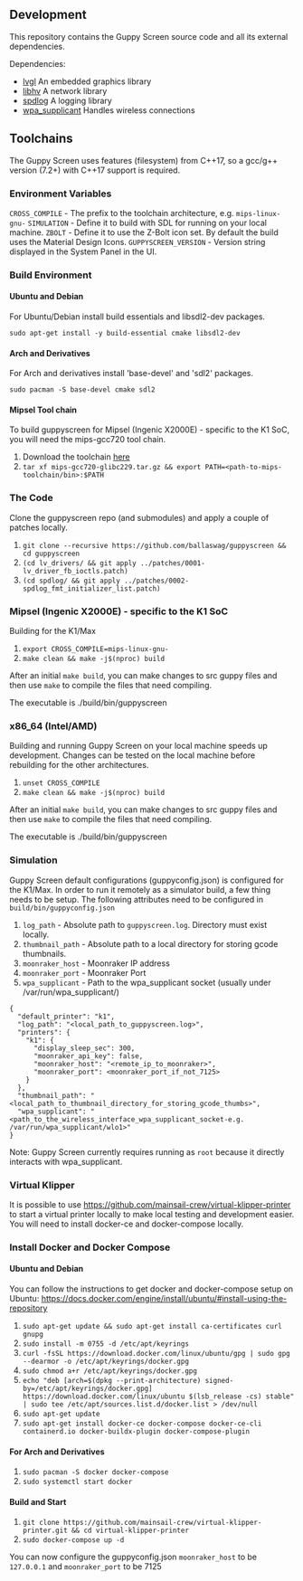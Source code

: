 ## Development

This repository contains the Guppy Screen source code and all its external dependencies.

Dependencies:
 - [lvgl](https://github.com/lvgl/lvgl)
   An embedded graphics library
 - [libhv](https://github.com/ithewei/libhv)
   A network library
 - [spdlog](https://github.com/gabime/spdlog)
   A logging library
 - [wpa_supplicant](https://w1.fi/wpa_supplicant/)
   Handles wireless connections

## Toolchains
The Guppy Screen uses features (filesystem) from C++17, so a gcc/g++ version (7.2+) with C++17 support is required.

### Environment Variables
`CROSS_COMPILE` - The prefix to the toolchain architecture, e.g. `mips-linux-gnu-`
`SIMULATION` - Define it to build with SDL for running on your local machine.
`ZBOLT` - Define it to use the Z-Bolt icon set. By default the build uses the Material Design Icons.
`GUPPYSCREEN_VERSION` - Version string displayed in the System Panel in the UI.

### Build Environment

#### Ubuntu and Debian
For Ubuntu/Debian install build essentials and libsdl2-dev packages.

`sudo apt-get install -y build-essential cmake libsdl2-dev`

#### Arch and Derivatives

For Arch and derivatives install 'base-devel' and 'sdl2' packages.

`sudo pacman -S base-devel cmake sdl2`

#### Mipsel Tool chain

To build guppyscreen for Mipsel (Ingenic X2000E) - specific to the K1 SoC, you will need the mips-gcc720 tool chain.

1. Download the toolchain [here](https://github.com/ballaswag/k1-discovery/releases/download/1.0.0/mips-gcc720-glibc229.tar.gz)
2. `tar xf mips-gcc720-glibc229.tar.gz && export PATH=<path-to-mips-toolchain/bin>:$PATH`

### The Code

Clone the guppyscreen repo (and submodules) and apply a couple of patches locally.

1. `git clone --recursive https://github.com/ballaswag/guppyscreen && cd guppyscreen`
2. `(cd lv_drivers/ && git apply ../patches/0001-lv_driver_fb_ioctls.patch)`
3. `(cd spdlog/ && git apply ../patches/0002-spdlog_fmt_initializer_list.patch)`

### Mipsel (Ingenic X2000E) - specific to the K1 SoC
Building for the K1/Max

1. `export CROSS_COMPILE=mips-linux-gnu-`
2. `make clean && make -j$(nproc) build`

After an initial `make build`, you can make changes to src guppy files and then use `make` to compile the files that need compiling.

The executable is ./build/bin/guppyscreen

### x86_64 (Intel/AMD)
Building and running Guppy Screen on your local machine speeds up development. Changes can be tested on the local machine before rebuilding for the other architectures.

1. `unset CROSS_COMPILE`
2. `make clean && make -j$(nproc) build`

After an initial `make build`, you can make changes to src guppy files and then use `make` to compile the files that need compiling.

The executable is ./build/bin/guppyscreen

### Simulation
Guppy Screen default configurations (guppyconfig.json) is configured for the K1/Max. In order to run it remotely as a simulator build, a few thing needs to be setup.
The following attributes need to be configured in `build/bin/guppyconfig.json`

1. `log_path` - Absolute path to `guppyscreen.log`. Directory must exist locally.
2. `thumbnail_path` - Absolute path to a local directory for storing gcode thumbnails.
3. `moonraker_host` - Moonraker IP address
4. `moonraker_port` - Moonraker Port
5. `wpa_supplicant` - Path to the wpa_supplicant socket (usually under /var/run/wpa_supplicant/)

```
{
  "default_printer": "k1",
  "log_path": "<local_path_to_guppyscreen.log>",
  "printers": {
    "k1": {
      "display_sleep_sec": 300,
      "moonraker_api_key": false,
      "moonraker_host": "<remote_ip_to_moonraker>",
      "moonraker_port": <moonraker_port_if_not_7125>
    }
  },
  "thumbnail_path": "<local_path_to_thumbnail_directory_for_storing_gcode_thumbs>",
  "wpa_supplicant": "<path_to_the_wireless_interface_wpa_supplicant_socket-e.g. /var/run/wpa_supplicant/wlo1>"
}

```

Note: Guppy Screen currently requires running as `root` because it directly interacts with wpa_supplicant.

### Virtual Klipper

It is possible to use https://github.com/mainsail-crew/virtual-klipper-printer to start a virtual printer locally
to make local testing and development easier.   You will need to install docker-ce and docker-compose locally.   

### Install Docker and Docker Compose

#### Ubuntu and Debian

You can follow the instructions to get docker and docker-compose setup on Ubuntu:
https://docs.docker.com/engine/install/ubuntu/#install-using-the-repository

1. `sudo apt-get update && sudo apt-get install ca-certificates curl gnupg`
2. `sudo install -m 0755 -d /etc/apt/keyrings`
3. `curl -fsSL https://download.docker.com/linux/ubuntu/gpg | sudo gpg --dearmor -o /etc/apt/keyrings/docker.gpg`
4. `sudo chmod a+r /etc/apt/keyrings/docker.gpg`
3. `echo "deb [arch=$(dpkg --print-architecture) signed-by=/etc/apt/keyrings/docker.gpg] https://download.docker.com/linux/ubuntu $(lsb_release -cs) stable" | sudo tee /etc/apt/sources.list.d/docker.list > /dev/null`
4. `sudo apt-get update`
5. `sudo apt-get install docker-ce docker-compose docker-ce-cli containerd.io docker-buildx-plugin docker-compose-plugin`

#### For Arch and Derivatives

1. `sudo pacman -S docker docker-compose`
2. `sudo systemctl start docker`

#### Build and Start

1. `git clone https://github.com/mainsail-crew/virtual-klipper-printer.git && cd virtual-klipper-printer`
2. `sudo docker-compose up -d`

You can now configure the guppyconfig.json `moonraker_host` to be `127.0.0.1` and `moonraker_port` to be 7125
